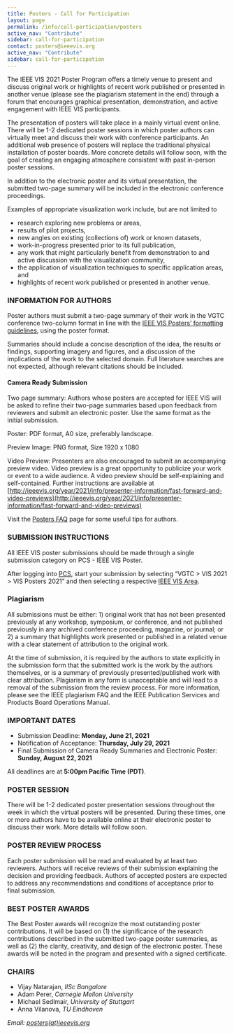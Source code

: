 ```yaml
---
title: Posters - Call for Participation
layout: page
permalink: /info/call-participation/posters
active_nav: "Contribute"
sidebar: call-for-participation
contact: posters@ieeevis.org
active_nav: "Contribute"
sidebar: call-for-participation
---
```


The IEEE VIS 2021 Poster Program offers a timely venue to present and discuss original work or highlights of recent work published or presented in another venue (please see the plagiarism statement in the end) through a forum that encourages graphical presentation, demonstration, and active engagement with IEEE VIS participants.

The presentation of posters will take place in a mainly virtual event online. There will be 1-2 dedicated poster sessions in which poster authors can virtually meet and discuss their work with conference participants. An additional web presence of posters will replace the traditional physical installation of poster boards. More concrete details will follow soon, with the goal of creating an engaging atmosphere consistent with past in-person poster sessions.   

In addition to the electronic poster and its virtual presentation, the submitted two-page summary will be included in the electronic conference proceedings. 

Examples of appropriate visualization work include, but are not limited to


* research exploring new problems or areas,
* results of pilot projects,
* new angles on existing (collections of) work or known datasets,
* work-in-progress presented prior to its full publication,
* any work that might particularly benefit from demonstration to and
  active discussion with the visualization community,
* the application of visualization techniques to
  specific application areas, and 
* highlights of recent work published or presented in another venue.

### INFORMATION FOR AUTHORS

Poster authors must submit a two-page summary of their work in the VGTC conference two-column format in line with the [IEEE VIS Posters’ formatting guidelines](https://tc.computer.org/vgtc/publications/conference), using the poster format.

Summaries should include a concise description of the idea, the results or findings, supporting imagery and figures, and a discussion of the implications of the work to the selected domain. Full literature searches are not expected, although relevant citations should be included.

#### Camera Ready Submission

Two page summary: Authors whose posters are accepted for IEEE VIS will be asked to refine their two-page summaries based upon feedback from reviewers and submit an electronic poster. Use the same format as the initial submission.

Poster: PDF format, A0 size, preferably landscape. 

Preview Image: PNG format, Size 1920 x 1080

Video Preview: Presenters are also encouraged to submit an accompanying preview video. Video preview is a great opportunity to publicize your work or event to a wide audience. A video preview should be self-explaining and self-contained. Further instructions are available at [http://ieeevis.org/year/2021/info/presenter-information/fast-forward-and-video-previews](http://ieeevis.org/year/2021/info/presenter-information/fast-forward-and-video-previews)

Visit the [Posters FAQ](http://ieeevis.org/year/2021/info/call-participation/posters-faq) page for some useful tips for authors.


### SUBMISSION INSTRUCTIONS

All IEEE VIS poster submissions should be made through a single submission category on PCS - IEEE VIS Poster.

After logging into [PCS](https://new.precisionconference.com/submissions), start your submission by selecting “VGTC > VIS 2021 > VIS Posters 2021” and then selecting a respective [IEEE VIS Area](http://ieeevis.org/governance/area-model#description-of-vis-areas).

### Plagiarism
All submissions must be either: 1) original work that has not been presented previously at any workshop, symposium, or conference, and not published previously in any archived conference proceeding, magazine, or journal; or 2) a summary that highlights work presented or published in a related venue with a clear statement of attribution to the original work. 

At the time of submission, it is required by the authors to state explicitly in the submission form that the submitted work is the work by the authors themselves, or is a summary of previously presented/published work with clear attribution. Plagiarism in any form is unacceptable and will lead to a removal of the submission from the review process. For more information, please see the IEEE plagiarism FAQ and the IEEE Publication Services and Products Board Operations Manual.

### IMPORTANT DATES

* Submission Deadline: **Monday, June 21, 2021**
* Notification of Acceptance: **Thursday, July 29, 2021**
* Final Submission of Camera Ready Summaries and Electronic Poster: **Sunday, August 22, 2021**

All deadlines are at **5:00pm Pacific Time (PDT)**.

### POSTER SESSION

There will be 1-2 dedicated poster presentation sessions throughout the week in which the virtual posters will be presented. During these times, one or more authors have to be available online at their electronic poster to discuss their work. More details will follow soon.

### POSTER REVIEW PROCESS

Each poster submission will be read and evaluated by at least two reviewers. Authors will receive reviews of their submission explaining the decision and providing feedback. Authors of accepted posters are expected to address any recommendations and conditions of acceptance prior to final submission.

### BEST POSTER AWARDS 

The Best Poster awards will recognize the most outstanding poster contributions. It will be based on (1) the significance of the  research contributions described in the submitted two-page poster summaries, as well as (2) the clarity, creativity, and design of the electronic poster. These awards will be noted in the program and presented with a signed certificate. 


### CHAIRS

* Vijay Natarajan, *IISc Bangalore*
* Adam Perer, *Carnegie Mellon University*
* Michael Sedlmair, *University of Stuttgart*  
* Anna Vilanova, *TU Eindhoven* 


*Email: [posters(at)ieeevis.org](mailto:posters@ieeevis.org)*
